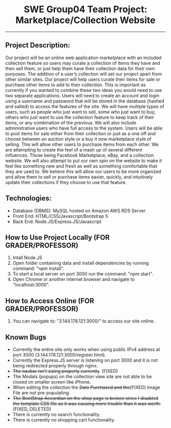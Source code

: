 <h1 align='center'>SWE Group04 Team Project: Marketplace/Collection Website</h1>
<hr align='center' />
<h2>Project Description:</h2>
<p>Our project will be an online web application marketplace with an included collection feature so users may curate a collection of items they have and then sell them, or just help them have their collection data for their own purposes. The addition of a user’s collection will set our project apart from other similar sites. Our project will help users curate their items for sale or purchase other items to add to their collection. This is important as currently if you wanted to combine these two ideas you would need to use two separate applications. 
Users will need to create an account and login using a username and password that will be stored in the database (hashed and salted) to access the features of the site. We will have multiple types of users, such as people who just want to sell, some who just want to buy, others who just want to use the collection feature to keep track of their items, or any combination of the previous. We will also include administrative users who have full access to the system. Users will be able to post items for sale either from their collection or just as a one off and choose between an auction style or a buy it now marketplace style of selling. This will allow other users to purchase items from each other.
We are attempting to create the feel of a mash up of several different influences. Those being Facebook Marketplace, eBay, and a collection website. We will also attempt to put our own spin on the website to make it feel like something new and fresh as well as something comfortable that they are used to. We believe this will allow our users to be more organized and allow them to sell or purchase items easier, quickly, and intuitively update their collections if they choose to use that feature.
</p>

<h2>Technologies:</h2>
<ul>
  <li>Database (DBMS):  MySQL hosted on Amazon AWS RDS Server</li>
  <li>Front End:        HTML/CSS/Javascript/Bootstrap 5</li>
  <li>Back End:         Node.JS/Express.JS/Javascript</li>
</ul>

<h2>How to Use Project Locally (FOR GRADER/PROFESSOR)</h2>
<ol>
  <li>Intall Node.JS</li>
  <li>Open folder containing data and install dependencies by running command: "npm install".</li>
  <li>To start a local server on port 3000 run the command: "npm start".</li>
  <li>Open Chrome or another internet browser and navigate to "localhost:3000".</li>
</ol>

<h2>How to Access Online (FOR GRADER/PROFESSOR)</h2>
<ol>
  <li>You can navigate to: "3.144.178.121:3000/" to access our site online.</li>
</ol>

<h2>Known Bugs</h2>
<ul>
  <li>Currently the entire site only works when using public IPv4 address at port 3000 (3.144.178.121:3000/register.html).</li>
  <li>Currently the Express.JS server is listening on port 3000 and it is not being redirected properly through nginx.</li>
  <li><s>The navbar isn't sizing properly currently</s>. (FIXED)</li>
  <li>The Modals (popups) on the collection view site are not able to be closed on smaller screen like iPhone.</li>
  <li>When editing the collection the <s>Date Purchased and the</s>(FIXED) Image File are not pre-populating.</li>
  <li><s>The BootStrap Accordian on the shop page is broken since I disabled the template CSS file as it was causing more trouble than it was worth.</s>(FIXED, DELETED)</li>
  <li>There is currently no search functionality.</li>
  <li>There is currently no shopping cart functionality.</li>
</ul>
